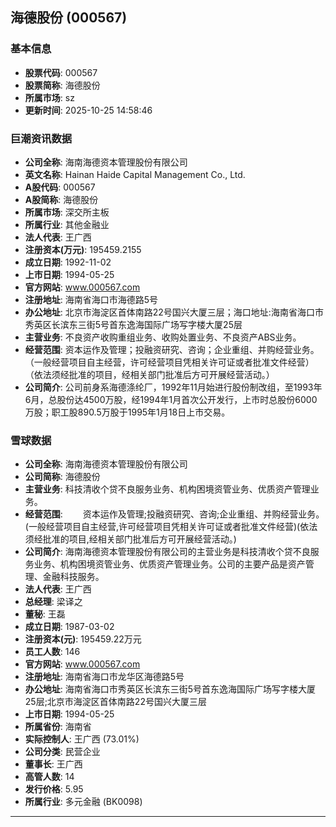 ## 海德股份 (000567)

### 基本信息

- **股票代码**: 000567
- **股票简称**: 海德股份
- **所属市场**: sz
- **更新时间**: 2025-10-25 14:58:46

### 巨潮资讯数据

- **公司全称**: 海南海德资本管理股份有限公司
- **英文名称**: Hainan Haide Capital Management Co., Ltd.
- **A股代码**: 000567
- **A股简称**: 海德股份
- **所属市场**: 深交所主板
- **所属行业**: 其他金融业
- **法人代表**: 王广西
- **注册资本(万元)**: 195459.2155
- **成立日期**: 1992-11-02
- **上市日期**: 1994-05-25
- **官方网站**: www.000567.com
- **注册地址**: 海南省海口市海德路5号
- **办公地址**: 北京市海淀区首体南路22号国兴大厦三层；海口地址:海南省海口市秀英区长滨东三街5号首东逸海国际广场写字楼大厦25层
- **主营业务**: 不良资产收购重组业务、收购处置业务、不良资产ABS业务。
- **经营范围**: 资本运作及管理；投融资研究、咨询；企业重组、并购经营业务。（一般经营项目自主经营，许可经营项目凭相关许可证或者批准文件经营）（依法须经批准的项目，经相关部门批准后方可开展经营活动。）
- **公司简介**: 公司前身系海德涤纶厂，1992年11月始进行股份制改组，至1993年6月，总股份达4500万股，经1994年1月首次公开发行，上市时总股份6000万股；职工股890.5万股于1995年1月18日上市交易。

### 雪球数据

- **公司全称**: 海南海德资本管理股份有限公司
- **公司简称**: 海德股份
- **主营业务**: 科技清收个贷不良服务业务、机构困境资管业务、优质资产管理业务。
- **经营范围**: 　　资本运作及管理;投融资研究、咨询;企业重组、并购经营业务。(一般经营项目自主经营,许可经营项目凭相关许可证或者批准文件经营)(依法须经批准的项目,经相关部门批准后方可开展经营活动。)
- **公司简介**: 海南海德资本管理股份有限公司的主营业务是科技清收个贷不良服务业务、机构困境资管业务、优质资产管理业务。公司的主要产品是资产管理、金融科技服务。
- **法人代表**: 王广西
- **总经理**: 梁译之
- **董秘**: 王磊
- **成立日期**: 1987-03-02
- **注册资本(元)**: 195459.22万元
- **员工人数**: 146
- **官方网站**: www.000567.com
- **注册地址**: 海南省海口市龙华区海德路5号
- **办公地址**: 海南省海口市秀英区长滨东三街5号首东逸海国际广场写字楼大厦25层;北京市海淀区首体南路22号国兴大厦三层
- **上市日期**: 1994-05-25
- **所属省份**: 海南省
- **实际控制人**: 王广西 (73.01%)
- **公司分类**: 民营企业
- **董事长**: 王广西
- **高管人数**: 14
- **发行价格**: 5.95
- **所属行业**: 多元金融 (BK0098)

---